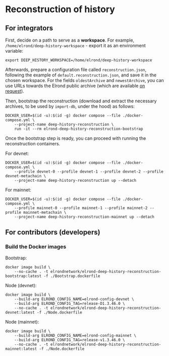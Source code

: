 # Reconstruction of history

## For integrators

First, decide on a path to serve as a **workspace**. For example, `/home/elrond/deep-history-workspace` - export it as an environment variable:

```
export DEEP_HISTORY_WORKSPACE=/home/elrond/deep-history-workspace
```

Afterwards, prepare a configuration file called `reconstruction.json`, following the example of `default.reconstruction.json`, and save it in the chosen workspace. For the fields `oldestArchive` and `newestArchive`, you can use URLs towards the Elrond public archive (which are available [on request](https://t.me/ElrondDevelopers)).

Then, bootstrap the reconstruction (download and extract the necessary archives, to be used by `import-db`, under the hood) as follows:

```
DOCKER_USER=$(id -u):$(id -g) docker compose --file ./docker-compose.yml \
    --project-name deep-history-reconstruction \
    run -it --rm elrond-deep-history-reconstruction-bootstrap
```

Once the bootstrap step is ready, you can proceed with running the reconstruction containers.

For devnet:

```
DOCKER_USER=$(id -u):$(id -g) docker compose --file ./docker-compose.yml \
    --profile devnet-0 --profile devnet-1 --profile devnet-2 --profile devnet-metachain \
    --project-name deep-history-reconstruction up --detach
```

For mainnet:

```
DOCKER_USER=$(id -u):$(id -g) docker compose --file ./docker-compose.yml \
    --profile mainnet-0 --profile mainnet-1 --profile mainnet-2 --profile mainnet-metachain \
    --project-name deep-history-reconstruction-mainnet up --detach
```

## For contributors (developers)

### Build the Docker images

Bootstrap:

```
docker image build \
    --no-cache . -t elrondnetwork/elrond-deep-history-reconstruction-bootstrap:latest -f ./Bootstrap.dockerfile
```

Node (devnet):

```
docker image build \
    --build-arg ELROND_CONFIG_NAME=elrond-config-devnet \
    --build-arg ELROND_CONFIG_TAG=release-D1.3.46.0 \
    --no-cache . -t elrondnetwork/elrond-deep-history-reconstruction-devnet:latest -f ./Node.dockerfile 
```

Node (mainnet):

```
docker image build \
    --build-arg ELROND_CONFIG_NAME=elrond-config-mainnet \
    --build-arg ELROND_CONFIG_TAG=release-v1.3.46.0 \
    --no-cache . -t elrondnetwork/elrond-deep-history-reconstruction-mainnet:latest -f ./Node.dockerfile 
```
